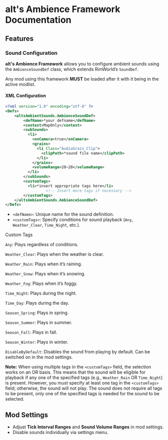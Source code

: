 # alt's Ambience Framework Documentation

## Features

### Sound Configuration

**alt's Ambience Framework** allows you to configure ambient sounds using the `AmbienceSoundDef` class, which extends RimWorld’s `SoundDef`.

Any mod using this framework **MUST** be loaded after it with it being in the active modlist.

#### XML Configuration

```xml
<?xml version="1.0" encoding="utf-8" ?>
<Defs>
	<altsAmbientSounds.AmbienceSoundDef>
		<defName>*your defname</defName>
		<context>MapOnly</context>
		<subSounds>
		  <li>
			<onCamera>true</onCamera>
			<grains>
			  <li Class="AudioGrain_Clip">
				<clipPath>*sound file name</clipPath>
			  </li>
			</grains>
			<volumeRange>20~20</volumeRange>
		  </li>
		</subSounds>
		<customTags>
		  <li>*insert appropriate tags here</li>
                  <!-- Insert more tags if necessary -->
		</customTags>
	</altsAmbientSounds.AmbienceSoundDef>
</Defs>
```
- `<defName>`: Unique name for the sound definition.
- `<customTags>`: Specify conditions for sound playback (`Any`, `Weather_Clear`, `Time_Night`, etc.).

Custom Tags

  `Any`: Plays regardless of conditions.
  
  `Weather_Clear`: Plays when the weather is clear.
  
  `Weather_Rain`: Plays when it’s raining.
  
  `Weather_Snow`: Plays when it’s snowing.
  
  `Weather_Fog`: Plays when it’s foggy.
  
  `Time_Night`: Plays during the night.
  
  `Time_Day`: Plays during the day.
  
  `Season_Spring`: Plays in spring.
  
  `Season_Summer`: Plays in summer.
  
  `Season_Fall`: Plays in fall.
  
  `Season_Winter`: Plays in winter.
  
  `DisableByDefault`: Disables the sound from playing by default. Can be switched on in the mod settings.
  
**Note:** When using multiple tags in the `<customTags>` field, the selection works on an OR basis. This means that the sound will be eligible for playback if any one of the specified tags (e.g., `Weather_Rain` OR `Time_Night`) is present. However, you must specify at least one tag in the `<customTags>` field; otherwise, the sound will not play. The sound does not require all tags to be present, only one of the specified tags is needed for the sound to be selected.

## Mod Settings

- Adjust **Tick Interval Ranges** and **Sound Volume Ranges** in mod settings.
- Disable sounds individually via settings menu.
